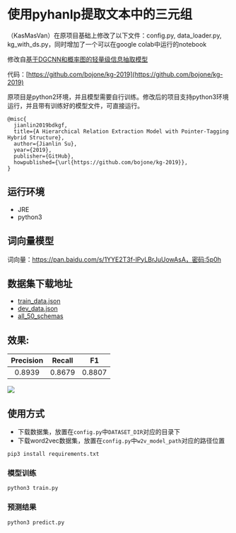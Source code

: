 # 使用pyhanlp提取文本中的三元组

（KasMasVan）在原项目基础上修改了以下文件：config.py, data_loader.py, kg_with_ds.py，同时增加了一个可以在google colab中运行的notebook

修改自[基于DGCNN和概率图的轻量级信息抽取模型](https://kexue.fm/archives/6671#%E6%A0%B7%E6%9C%AC%E7%89%B9%E7%82%B9) 

代码：[https://github.com/bojone/kg-2019](https://github.com/bojone/kg-2019)

原项目是python2环境，并且模型需要自行训练。修改后的项目支持python3环境运行，并且带有训练好的模型文件，可直接运行。

```
@misc{
  jianlin2019bdkgf,
  title={A Hierarchical Relation Extraction Model with Pointer-Tagging Hybrid Structure},
  author={Jianlin Su},
  year={2019},
  publisher={GitHub},
  howpublished={\url{https://github.com/bojone/kg-2019}},
}
```

## 运行环境

- JRE
- python3

## 词向量模型

词向量：https://pan.baidu.com/s/1YYE2T3f-lPyLBrJuUowAsA，密码:5p0h

## 数据集下载地址

- [train_data.json](https://dataset-bj.cdn.bcebos.com/sked/train_data.json)
- [dev_data.json](https://dataset-bj.cdn.bcebos.com/sked/dev_data.json)
- [all_50_schemas](https://dataset-bj.cdn.bcebos.com/sked/all_50_schemas)

## 效果:

|Precision|Recall|F1|
|:-:|:-:|:-:|
|0.8939	| 0.8679 | 0.8807| 

![](./img/001.png)

## 使用方式

- 下载数据集，放置在`config.py`中`DATASET_DIR`对应的目录下
- 下载word2vec数据集，放置在`config.py`中`w2v_model_path`对应的路径位置

```
pip3 install requirements.txt
```

### 模型训练

```
python3 train.py
```

### 预测结果

```
python3 predict.py
```


